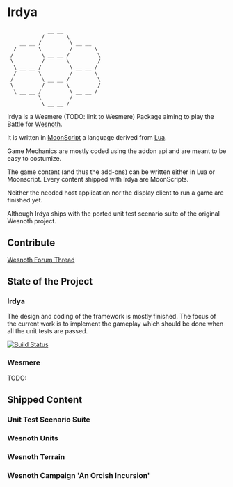 # Irdya
```
             __ __ 
           /       \
    __ __ /         \ __ __
  /       \         /       \
 /         \ __ __ /         \ 
 \         /       \         /
  \ __ __ /         \ __ __ /
  /       \         /       \
 /         \ __ __ /         \
 \         /       \         /
  \ __ __ /         \ __ __ /
          \         /
           \ __ __ /
```
Irdya is a Wesmere (TODO: link to Wesmere) Package aiming to play the Battle for [Wesnoth](http://wesnoth.org).

It is written in [MoonScript](http://moonscript.org) a language derived from [Lua](http://lua.org).

Game Mechanics are mostly coded using the addon api and are meant to be easy to costumize.

The game content (and thus the add-ons) can be written either in Lua or Moonscript.
Every content shipped with Irdya are MoonScripts.

Neither the needed host application nor the display client to run a game are finished yet.

Although Irdya ships with the ported unit test scenario suite of the original Wesnoth project.

## Contribute
[Wesnoth Forum Thread](https://forums.wesnoth.org/viewtopic.php?f=13&t=43298)

## State of the Project

### Irdya 
The design and coding of the framework is mostly finished.
The focus of the current work is to implement the gameplay which should be done when all the unit tests are passed.

[![Build Status](https://travis-ci.org/Wesmere/Irdya.svg?branch=master)](https://travis-ci.org/Wesmere/Irdya)

### Wesmere

TODO:

## Shipped Content

### Unit Test Scenario Suite

### Wesnoth Units

### Wesnoth Terrain

### Wesnoth Campaign 'An Orcish Incursion'

